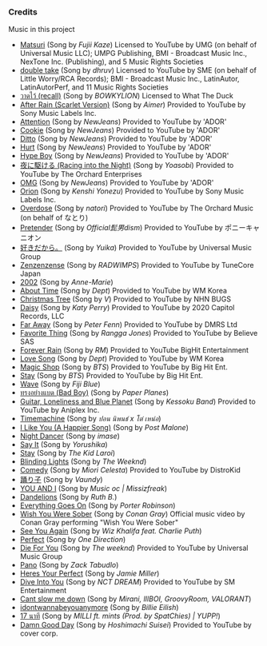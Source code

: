 ### Credits

Music in this project

- [Matsuri](https://youtu.be/NwOvu-j_WjY) (Song by _Fujii Kaze_) Licensed to YouTube by UMG (on behalf of Universal Music LLC); UMPG Publishing, BMI - Broadcast Music Inc., NexTone Inc. (Publishing), and 5 Music Rights Societies
- [double take](https://youtu.be/R8FHtIhWqNo) (Song by _dhruv_) Licensed to YouTube by SME (on behalf of Little Worry/RCA Records); BMI - Broadcast Music Inc., LatinAutor, LatinAutorPerf, and 11 Music Rights Societies
- [วาดไว้ (recall)](https://youtu.be/a0M_QUS3kC0) (Song by _BOWKYLION_) Licensed to What The Duck
- [After Rain (Scarlet Version)](https://youtu.be/BLqH4O7zq0s) (Song by _Aimer_) Provided to YouTube by Sony Music Labels Inc.
- [Attention](https://youtu.be/kdOS94IjzzE) (Song by _NewJeans_) Provided to YouTube by 'ADOR'
- [Cookie](https://youtu.be/0M4QMVQJRsw) (Song by _NewJeans_) Provided to YouTube by 'ADOR'
- [Ditto](https://youtu.be/-g9I2neQR7w) (Song by _NewJeans_) Provided to YouTube by 'ADOR'
- [Hurt](https://youtu.be/8QWtOgBJZNc) (Song by _NewJeans_) Provided to YouTube by 'ADOR'
- [Hype Boy](https://youtu.be/ghrlZIMDzbM) (Song by _NewJeans_) Provided to YouTube by 'ADOR'
- [夜に駆ける (Racing into the Night)](https://youtu.be/by4SYYWlhEs) (Song by _Yoasobi_) Provided to YouTube by The Orchard Enterprises
- [OMG](https://youtu.be/2Kff0U8w-aU) (Song by _NewJeans_) Provided to YouTube by 'ADOR'
- [Orion](https://youtu.be/lzAyrgSqeeE) (Song by _Kenshi Yonezu_) Provided to YouTube by Sony Music Labels Inc.
- [Overdose](https://youtu.be/H08YWE4CIFQ) (Song by _natori_) Provided to YouTube by The Orchard Music (on behalf of なとり)
- [Pretender](https://youtu.be/37W7Y2RRyiM) (Song by _Official髭男dism_) Provided to YouTube by ポニーキャニオン
- [好きだから。](https://youtu.be/jlZJcx2Ighc) (Song by _Yuika_) Provided to YouTube by Universal Music Group
- [Zenzenzense](https://youtu.be/Mw66DyjQxBI) (Song by _RADWIMPS_) Provided to YouTube by TuneCore Japan
- [2002](https://youtu.be/1tvLIhEaEKo) (Song by _Anne-Marie_)
- [About Time](https://youtu.be/ACFSpkO-b48) (Song by _Dept_) Provided to YouTube by WM Korea
- [Christmas Tree](https://youtu.be/1oq8Iesr1AU) (Song by _V_) Provided to YouTube by NHN BUGS
- [Daisy](https://youtu.be/NutHKRKBgR0) (Song by _Katy Perry_) Provided to YouTube by 2020 Capitol Records, LLC
- [Far Away](https://youtu.be/40uhlWGibBA) (Song by _Peter Fenn_) Provided to YouTube by DMRS Ltd
- [Favorite Thing](https://youtu.be/8Yx7-gGd6JI) (Song by _Rangga Jones_) Provided to YouTube by Believe SAS
- [Forever Rain](https://www.youtube.com/watch?v=Cvb76hBX_Oc) (Song by _RM_) Provided to YouTube BigHit Entertainment
- [Love Song](https://youtu.be/X03kXXiQHaQ) (Song by _Dept_) Provided to YouTube by WM Korea
- [Magic Shop](https://youtu.be/38k5zr1e0HI) (Song by _BTS_) Provided to YouTube by Big Hit Ent.
- [Stay](https://youtu.be/evBAiaYal1o) (Song by _BTS_) Provided to YouTube by Big Hit Ent.
- [Wave](https://youtu.be/JCLPMoT8FRY) (Song by _Fiji Blue_)
- [ทรงอย่างแบด (Bad Boy)](https://youtu.be/cqQAzpZBpAw) (Song by _Paper Planes_)
- [Guitar, Loneliness and Blue Planet](https://youtu.be/SDk1RA4g8CA) (Song by _Kessoku Band_) Provided to YouTube by Aniplex Inc.
- [Timemachine](https://youtu.be/oMwm_Km9YhU) (Song by _ปอน นิพนธ์ x โต๋ เหน่อ_)
- [I Like You (A Happier Song)](https://youtu.be/7aekxC_monc) (Song by _Post Malone_)
- [Night Dancer](https://youtu.be/QbHBfxAOucI) (Song by _imase_)
- [Say It](https://youtu.be/F64yFFnZfkI) (Song by _Yorushika_)
- [Stay](https://youtu.be/kTJczUoc26U) (Song by _The Kid Laroi_)
- [Blinding Lights](https://youtu.be/fHI8X4OXluQ) (Song by _The Weeknd_)
- [Comedy](https://youtu.be/sKWYqop8pOc) (Song by _Miori Celesta_) Provided to YouTube by DistroKid
- [踊り子](https://youtu.be/7HgJIAUtICU) (Song by _Vaundy_)
- [YOU AND I](https://youtu.be/pH-rL_7TuTA) (Song by _Music oc | Missizfreak_)
- [Dandelions](https://youtu.be/W8a4sUabCUo) (Song by _Ruth B._)
- [Everything Goes On](https://youtu.be/izHyKdrSKvo) (Song by _Porter Robinson_)
- [Wish You Were Sober](https://youtu.be/hEDBZtmKPmg) (Song by _Conan Gray_) Official music video by Conan Gray performing "Wish You Were Sober"
- [See You Again](https://youtu.be/RgKAFK5djSk) (Song by _Wiz Khalifa feat. Charlie Puth_)
- [Perfect](https://youtu.be/2Vv-BfVoq4g) (Song by _One Direction_)
- [Die For You](https://youtu.be/QLCpqdqeoII) (Song by _The weeknd_) Provided to YouTube by Universal Music Group
- [Pano](https://youtu.be/s3eKZJI-oKA) (Song by _Zack Tabudlo_)
- [Heres Your Perfect](https://youtu.be/cRi-x2r88no) (Song by _Jamie Miller_)
- [Dive Into You](https://youtu.be/hlrP9GXTx84) (Song by _NCT DREAM_) Provided to YouTube by SM Entertainment
- [Cant slow me down](https://youtu.be/xU2U73Tk-DM) (Song by _Mirani, lIlBOI, GroovyRoom, VALORANT_)
- [idontwannabeyouanymore](https://youtu.be/-tn2S3kJlyU) (Song by _Billie Eilish_)
- [17 นาที](https://youtu.be/qDrMDFhTdTw) (Song by _MILLI ft. mints (Prod. by SpatChies) | YUPP!_)
- [Damn Good Day](https://youtu.be/PUJ9qXbLyfE) (Song by _Hoshimachi Suisei_) Provided to YouTube by cover corp.
